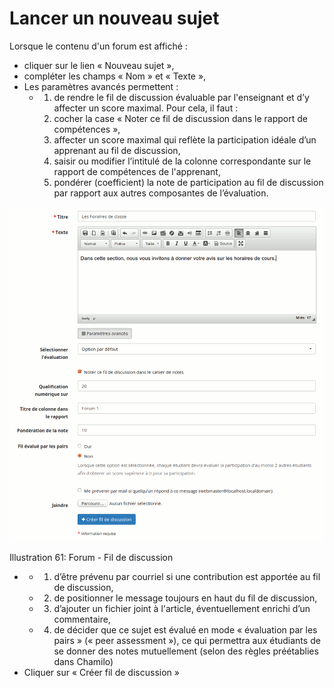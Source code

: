 # Lancer un nouveau sujet

Lorsque le contenu d'un forum est affiché :

* cliquer sur le lien « Nouveau sujet »,
* compléter les champs « Nom » et « Texte »,
* Les paramètres avancés permettent :
  * 1. de rendre le fil de discussion évaluable par l'enseignant et d’y affecter un score maximal. Pour cela, il faut :
    2. cocher la case « Noter ce fil de discussion dans le rapport de compétences »,
    3. affecter un score maximal qui reflète la participation idéale d’un apprenant au fil de discussion,
    4. saisir ou modifier l’intitulé de la colonne correspondante sur le rapport de compétences de l'apprenant,
    5. pondérer \(coefficient\) la note de participation au fil de discussion par rapport aux autres composantes de l’évaluation.

![](../../.gitbook/assets/images62%20%285%29.png)

Illustration 61: Forum - Fil de discussion

* * 1. d’être prévenu par courriel si une contribution est apportée au fil de discussion,
  * 2. de positionner le message toujours en haut du fil de discussion,
  * 3. d’ajouter un fichier joint à l'article, éventuellement enrichi d’un commentaire,
  * 4. de décider que ce sujet est évalué en mode « évaluation par les pairs » \(« peer assessment »\), ce qui permettra aux étudiants de se donner des notes mutuellement \(selon des règles préétablies dans Chamilo\)
* Cliquer sur « Créer fil de discussion »

